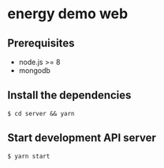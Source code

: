 # energy demo web

## Prerequisites

- node.js >= 8
- mongodb


## Install the dependencies

```
$ cd server && yarn
```

## Start development API server

```
$ yarn start
```
